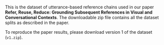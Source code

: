 This is the dataset of utterance-based reference chains used in our paper **Refer, Reuse, Reduce: Grounding Subsequent References in Visual and Conversational Contexts**. The downloadable zip file contains all the dataset splits as described in the paper.

To reproduce the paper results, please download version 1 of the dataset (`v1.zip`).
